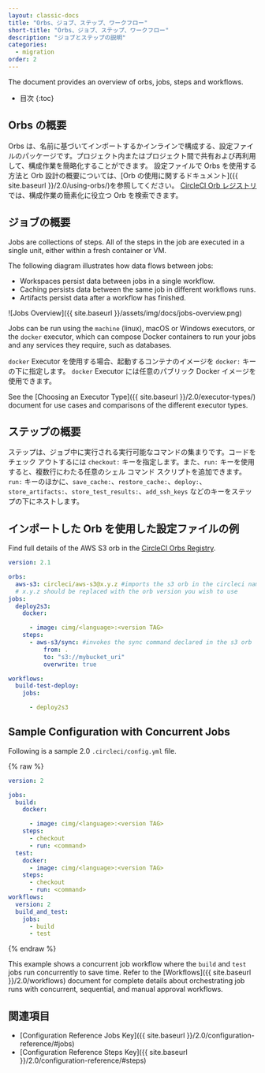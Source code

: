 ```yaml
---
layout: classic-docs
title: "Orbs、ジョブ、ステップ、ワークフロー"
short-title: "Orbs、ジョブ、ステップ、ワークフロー"
description: "ジョブとステップの説明"
categories:
  - migration
order: 2
---
```


The document provides an overview of orbs, jobs, steps and workflows.

- 目次
{:toc}

## Orbs の概要

Orbs は、名前に基づいてインポートするかインラインで構成する、設定ファイルのパッケージです。プロジェクト内またはプロジェクト間で共有および再利用して、構成作業を簡略化することができます。 設定ファイルで Orbs を使用する方法と Orb 設計の概要については、[Orb の使用に関するドキュメント]({{ site.baseurl }}/2.0/using-orbs/)を参照してください。 [CircleCI Orb レジストリ](https://circleci.com/orbs/registry/)では、構成作業の簡素化に役立つ Orb を検索できます。

## ジョブの概要

Jobs are collections of steps. All of the steps in the job are executed in a single unit, either within a fresh container or VM.

The following diagram illustrates how data flows between jobs:

- Workspaces persist data between jobs in a single workflow. 
- Caching persists data between the same job in different workflows runs. 
- Artifacts persist data after a workflow has finished.

![Jobs Overview]({{ site.baseurl }}/assets/img/docs/jobs-overview.png)

Jobs can be run using the `machine` (linux), macOS or Windows executors, or the `docker` executor, which can compose Docker containers to run your jobs and any services they require, such as databases.

`docker` Executor を使用する場合、起動するコンテナのイメージを `docker:` キーの下に指定します。 `docker` Executor には任意のパブリック Docker イメージを使用できます。

See the [Choosing an Executor Type]({{ site.baseurl }}/2.0/executor-types/) document for use cases and comparisons of the different executor types.

## ステップの概要

ステップは、ジョブ中に実行される実行可能なコマンドの集まりです。コードをチェック アウトするには `checkout:` キーを指定します。また、`run:` キーを使用すると、複数行にわたる任意のシェル コマンド スクリプトを追加できます。 `run:` キーのほかに、`save_cache:`、`restore_cache:`、`deploy:`、`store_artifacts:`、`store_test_results:`、`add_ssh_keys` などのキーをステップの下にネストします。

## インポートした Orb を使用した設定ファイルの例

Find full details of the AWS S3 orb in the [CircleCI Orbs Registry](https://circleci.com/orbs/registry/orb/circleci/aws-s3#commands-sync).

```yaml
version: 2.1

orbs:
  aws-s3: circleci/aws-s3@x.y.z #imports the s3 orb in the circleci namespace
  # x.y.z should be replaced with the orb version you wish to use
jobs:
  deploy2s3: 
    docker: 

      - image: cimg/<language>:<version TAG>
    steps:
      - aws-s3/sync: #invokes the sync command declared in the s3 orb
          from: .
          to: "s3://mybucket_uri"
          overwrite: true

workflows:
  build-test-deploy:
    jobs:

      - deploy2s3
```

## Sample Configuration with Concurrent Jobs

Following is a sample 2.0 `.circleci/config.yml` file.

{% raw %}
```yaml
version: 2

jobs:
  build:
    docker:

      - image: cimg/<language>:<version TAG>
    steps:
      - checkout
      - run: <command>
  test:
    docker:
      - image: cimg/<language>:<version TAG>
    steps:
      - checkout
      - run: <command>
workflows:
  version: 2
  build_and_test:
    jobs:
      - build
      - test
```
{% endraw %}

This example shows a concurrent job workflow where the `build` and `test` jobs run concurrently to save time. Refer to the [Workflows]({{ site.baseurl }}/2.0/workflows) document for complete details about orchestrating job runs with concurrent, sequential, and manual approval workflows.

## 関連項目

- [Configuration Reference Jobs Key]({{ site.baseurl }}/2.0/configuration-reference/#jobs)
- [Configuration Reference Steps Key]({{ site.baseurl }}/2.0/configuration-reference/#steps)